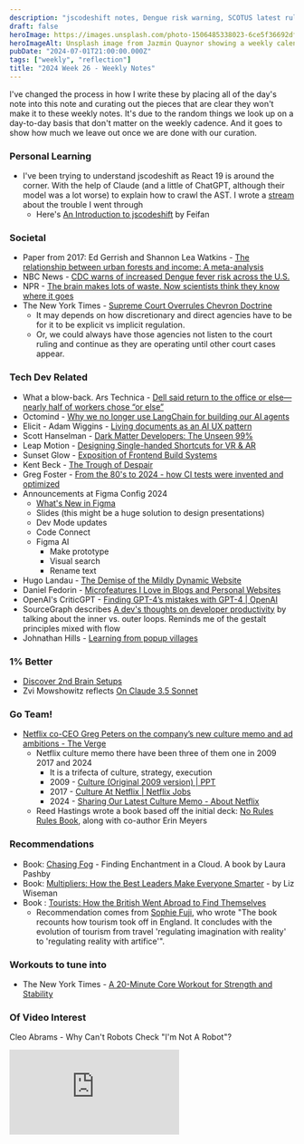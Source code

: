 ```yaml
---
description: "jscodeshift notes, Dengue risk warning, SCOTUS latest rulings including overruling Chevron Doctrine, Dell's backlash for return-to-office, pop-up villages, Netflix's culture memo, and Claude 3.5 Sonnet."
draft: false
heroImage: https://images.unsplash.com/photo-1506485338023-6ce5f36692df?ixlib=rb-4.0.3&ixid=M3wxMjA3fDB8MHxwaG90by1wYWdlfHx8fGVufDB8fHx8fA%3D%3D&auto=format&fit=crop&w=2370&q=80
heroImageAlt: Unsplash image from Jazmin Quaynor showing a weekly calendar
pubDate: "2024-07-01T21:00:00.000Z"
tags: ["weekly", "reflection"]
title: "2024 Week 26 - Weekly Notes"
---
```


I've changed the process in how I write these by placing all of the day's note into this note and curating out the pieces that are clear they won't make it to these weekly notes. It's due to the random things we look up on a day-to-day basis that don't matter on the weekly cadence. And it goes to show how much we leave out once we are done with our curation.

### Personal Learning

- I've been trying to understand jscodeshift as React 19 is around the corner. With the help of Claude (and a little of ChatGPT, although their model was a lot worse) to explain how to crawl the AST. I wrote a [stream](https://craftbyzen.com/curation/stream/#2024-06-26t202336601z) about the trouble I went through
  - Here's [An Introduction to jscodeshift](https://feifan.blog/posts/an-introduction-to-jscodeshift) by Feifan

### Societal

- Paper from 2017: Ed Gerrish and Shannon Lea Watkins - [The relationship between urban forests and income: A meta-analysis](https://www.ncbi.nlm.nih.gov/pmc/articles/PMC5726445/)
- NBC News - [CDC warns of increased Dengue fever risk across the U.S.](https://www.nbcnews.com/news/latino/cdc-warns-increased-dengue-fever-risk-us-rcna158851)
- NPR - [The brain makes lots of waste. Now scientists think they know where it goes](https://www.npr.org/sections/shots-health-news/2024/06/26/g-s1-6177/brain-waste-removal-system-amyloid-alzheimer-toxins?utm_source=tldrnewsletter)
- The New York Times - [Supreme Court Overrules Chevron Doctrine](https://www.nytimes.com/live/2024/06/28/us/supreme-court-chevron)
  - It may depends on how discretionary and direct agencies have to be for it to be explicit vs implicit regulation.
  - Or, we could always have those agencies not listen to the court ruling and continue as they are operating until other court cases appear.

### Tech Dev Related

- What a blow-back. Ars Technica - [Dell said return to the office or else—nearly half of workers chose “or else”](https://arstechnica.com/gadgets/2024/06/nearly-half-of-dells-workforce-refused-to-return-to-the-office/?utm_source=tldrnewsletter)
- Octomind - [Why we no longer use LangChain for building our AI agents](https://www.octomind.dev/blog/why-we-no-longer-use-langchain-for-building-our-ai-agents?utm_source=tldrwebdev)
- Elicit - Adam Wiggins - [Living documents as an AI UX pattern](https://blog.elicit.com/living-documents-ai-ux/)
- Scott Hanselman - [Dark Matter Developers: The Unseen 99%](https://www.hanselman.com/blog/dark-matter-developers-the-unseen-99)
- Leap Motion - [Designing Single-handed Shortcuts for VR & AR](https://www.roadtovr.com/leap-motion-designing-single-handed-shortcuts-for-vr-ar/)
- Sunset Glow - [Exposition of Frontend Build Systems](https://sunsetglow.net/posts/frontend-build-systems.html)
- Kent Beck - [The Trough of Despair](https://tidyfirst.substack.com/p/the-trough-of-despair)
- Greg Foster - [From the 80's to 2024 - how CI tests were invented and optimized](https://graphite.dev/blog/invention-of-modern-ci)
- Announcements at Figma Config 2024
  - [What's New in Figma](https://www.figma.com/whats-new/)
  - Slides (this might be a huge solution to design presentations)
  - Dev Mode updates
  - Code Connect
  - Figma AI
    - Make prototype
    - Visual search
    - Rename text
- Hugo Landau - [The Demise of the Mildly Dynamic Website](https://www.devever.net/%7Ehl/mildlydynamic?utm_source=changelog-news)
- Daniel Fedorin - [Microfeatures I Love in Blogs and Personal Websites](https://danilafe.com/blog/blog_microfeatures/?utm_source=tldrwebdev)
- OpenAI's CriticGPT - [Finding GPT-4’s mistakes with GPT-4 | OpenAI](https://openai.com/index/finding-gpt4s-mistakes-with-gpt-4/?utm_source=tldrwebdev)
- SourceGraph describes [A dev's thoughts on developer productivity](https://sourcegraph.com/blog/developer-productivity-thoughts?utm_source=tldrwebdev) by talking about the inner vs. outer loops. Reminds me of the gestalt principles mixed with flow
- Johnathan Hills - [Learning from popup villages](https://words.jonhillis.com/popup-villages/?utm_source=tldrnewsletter)

### 1% Better

- [Discover 2nd Brain Setups](https://brainunveiled.com/explore?ck_subscriber_id=603100777)
- Zvi Mowshowitz reflects [On Claude 3.5 Sonnet](https://thezvi.substack.com/p/on-claude-35-sonnet?utm_source=tldrnewsletter)

### Go Team!

- [Netflix co-CEO Greg Peters on the company’s new culture memo and ad ambitions - The Verge](https://www.theverge.com/24182520/netflix-co-ceo-memo-ads-subscription-price-decoder-podcast-interview)
  - Netflix culture memo there have been three of them one in 2009 2017 and 2024
    - It is a trifecta of culture, strategy, execution
    - 2009 - [Culture (Original 2009 version) | PPT](https://www.slideshare.net/slideshow/culture-2009/8469957)
    - 2017 - [Culture At Netflix | Netflix Jobs](https://web.archive.org/web/20171219070427/https://jobs.netflix.com/culture)
    - 2024 - [Sharing Our Latest Culture Memo - About Netflix](https://about.netflix.com/en/news/sharing-our-latest-culture-memo)
  - Reed Hastings wrote a book based off the initial deck: [No Rules Rules Book](https://www.norulesrules.com/), along with co-author Erin Meyers

### Recommendations

- Book: [Chasing Fog](https://www.simonandschuster.co.uk/books/Chasing-Fog/Laura-Pashby/9781398526990) - Finding Enchantment in a Cloud. A book by Laura Pashby
- Book: [Multipliers: How the Best Leaders Make Everyone Smarter](https://www.amazon.com/Multipliers-Revised-Updated-Leaders-Everyone-ebook/dp/B01KT18416/ref=mp_s_a_1_1) - by Liz Wiseman
- Book : [Tourists: How the British Went Abroad to Find Themselves](https://www.amazon.co.uk/Tourists-Lethbridge-Lucy/dp/1408856220)
  - Recommendation comes from [Sophie Fuji](https://sophiefuji.com/travels.html), who wrote "The book recounts how tourism took off in England. It concludes with the evolution of tourism from travel 'regulating imagination with reality' to 'regulating reality with artifice'".

### Workouts to tune into

- The New York Times - [A 20-Minute Core Workout for Strength and Stability](https://www.nytimes.com/2024/06/12/well/move/core-ab-workout-20-minutes.html?campaign_id=190&emc=edit_ufn_20240625&instance_id=127153&nl=from-the-times&regi_id=197092347&segment_id=170513&te=1&user_id=53888c42b17ce2b613ad43a8e73d64ef)

### Of Video Interest

Cleo Abrams - Why Can't Robots Check "I'm Not A Robot"?

<iframe
  class="aspect-video w-full my-2"
  src="https://www.youtube.com/embed/rme6PT7-CRI"
  title="Cleo Abrams - Why Can't Robots Check I'm Not A Robot?"
  frameborder="0"
  allow="accelerometer; autoplay; clipboard-write; encrypted-media; gyroscope; picture-in-picture; web-share"
  allowfullscreen></iframe>
